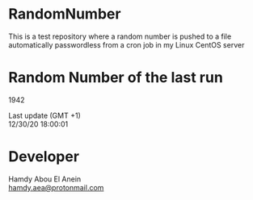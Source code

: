 # RandomNumber    
This is a test repository where a random number is pushed to a file automatically passwordless from a cron job in my Linux CentOS server    
# Random Number of the last run   
1942
      
Last update (GMT +1)    
12/30/20 18:00:01
# Developer    
Hamdy Abou El Anein   
hamdy.aea@protonmail.com
